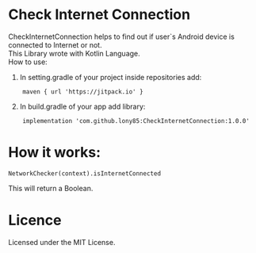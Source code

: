 # Check Internet Connection
CheckInternetConnection helps to find out if user`s Android device is connected to Internet or not. 
<br>
This Library wrote with Kotlin Language.
</br>How to use:
1. In setting.gradle of your project inside repositories add:
```
    maven { url 'https://jitpack.io' }
```
2. In build.gradle of your app add library:
```
    implementation 'com.github.lony85:CheckInternetConnection:1.0.0'

```

# How it works:
```
NetworkChecker(context).isInternetConnected
```
This will return a Boolean.


# Licence
Licensed under the MIT License.
